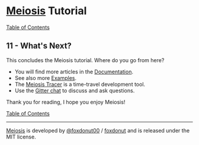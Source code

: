 # [Meiosis](https://meiosis.js.org) Tutorial

[Table of Contents](toc.html)

## 11 - What's Next?

This concludes the Meiosis tutorial. Where do you go from here?

- You will find more articles in the [Documentation](https://meiosis.js.org/docs/toc.html).
- See also more [Examples](https://meiosis.js.org/examples.html).
- The [Meiosis Tracer](https://meiosis.js.org/tracer) is a time-travel development tool.
- Use the [Gitter chat](https://gitter.im/foxdonut/meiosis) to discuss and ask questions.

Thank you for reading, I hope you enjoy Meiosis!

[Table of Contents](toc.html)

-----

[Meiosis](https://meiosis.js.org) is developed by [@foxdonut00](http://twitter.com/foxdonut00) / [foxdonut](https://github.com/foxdonut) and is released under the MIT license.
